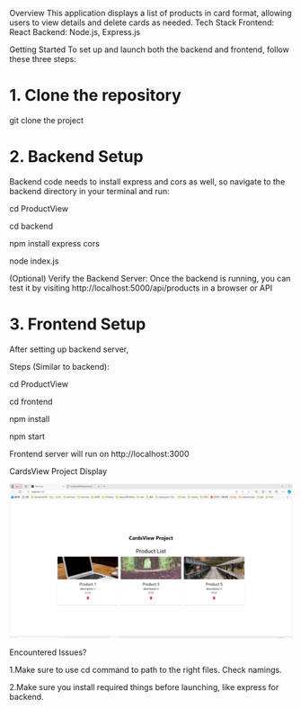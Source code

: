 Overview
This application displays a list of products in card format, allowing users to view details and delete cards as needed.
Tech Stack
Frontend: React
Backend: Node.js, Express.js

Getting Started
To set up and launch both the backend and frontend, follow these three steps:

# 1. Clone the repository

git clone the project

# 2. Backend Setup

Backend code needs to install express and cors as well, so navigate to the backend directory in your terminal and run:

cd ProductView

cd backend

npm install express cors

node index.js

(Optional) Verify the Backend Server:
Once the backend is running, you can test it by visiting http://localhost:5000/api/products in a browser or API

# 3. Frontend Setup

After setting up backend server,

Steps (Similar to backend):

cd ProductView

cd frontend

npm install

npm start

Frontend server will run on http://localhost:3000

CardsView Project Display

![Product List Screenshot](ProjectImageDisplayLocalServer.png)

Encountered Issues?

1.Make sure to use cd command to path to the right files. Check namings.

2.Make sure you install required things before launching, like express for backend.
